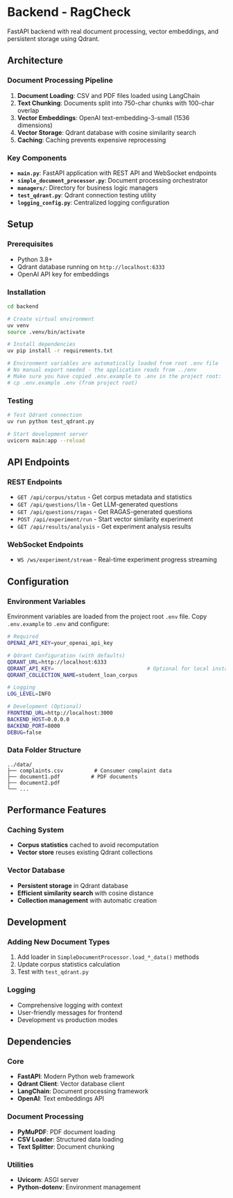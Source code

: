 # Backend - RagCheck

FastAPI backend with real document processing, vector embeddings, and persistent storage using Qdrant.

## Architecture

### Document Processing Pipeline
1. **Document Loading**: CSV and PDF files loaded using LangChain
2. **Text Chunking**: Documents split into 750-char chunks with 100-char overlap
3. **Vector Embeddings**: OpenAI text-embedding-3-small (1536 dimensions)
4. **Vector Storage**: Qdrant database with cosine similarity search
5. **Caching**: Caching prevents expensive reprocessing

### Key Components
- **`main.py`**: FastAPI application with REST API and WebSocket endpoints
- **`simple_document_processor.py`**: Document processing orchestrator
- **`managers/`**: Directory for business logic managers
- **`test_qdrant.py`**: Qdrant connection testing utility
- **`logging_config.py`**: Centralized logging configuration

## Setup

### Prerequisites
- Python 3.8+
- Qdrant database running on `http://localhost:6333`
- OpenAI API key for embeddings

### Installation
```bash
cd backend

# Create virtual environment
uv venv
source .venv/bin/activate

# Install dependencies
uv pip install -r requirements.txt

# Environment variables are automatically loaded from root .env file
# No manual export needed - the application reads from ../env
# Make sure you have copied .env.example to .env in the project root:
# cp .env.example .env (from project root)
```

### Testing
```bash
# Test Qdrant connection
uv run python test_qdrant.py

# Start development server
uvicorn main:app --reload
```

## API Endpoints

### REST Endpoints
- `GET /api/corpus/status` - Get corpus metadata and statistics
- `GET /api/questions/llm` - Get LLM-generated questions
- `GET /api/questions/ragas` - Get RAGAS-generated questions  
- `POST /api/experiment/run` - Start vector similarity experiment
- `GET /api/results/analysis` - Get experiment analysis results

### WebSocket Endpoints
- `WS /ws/experiment/stream` - Real-time experiment progress streaming

## Configuration

### Environment Variables
Environment variables are loaded from the project root `.env` file. Copy `.env.example` to `.env` and configure:

```bash
# Required
OPENAI_API_KEY=your_openai_api_key

# Qdrant Configuration (with defaults)
QDRANT_URL=http://localhost:6333
QDRANT_API_KEY=                              # Optional for local instances
QDRANT_COLLECTION_NAME=student_loan_corpus

# Logging
LOG_LEVEL=INFO

# Development (Optional)
FRONTEND_URL=http://localhost:3000
BACKEND_HOST=0.0.0.0
BACKEND_PORT=8000
DEBUG=false
```

### Data Folder Structure
```
../data/
├── complaints.csv          # Consumer complaint data  
├── document1.pdf          # PDF documents
├── document2.pdf
└── ...
```

## Performance Features

### Caching System

- **Corpus statistics** cached to avoid recomputation
- **Vector store** reuses existing Qdrant collections

### Vector Database
- **Persistent storage** in Qdrant database
- **Efficient similarity search** with cosine distance
- **Collection management** with automatic creation

## Development

### Adding New Document Types
1. Add loader in `SimpleDocumentProcessor.load_*_data()` methods
2. Update corpus statistics calculation
3. Test with `test_qdrant.py`

### Logging
- Comprehensive logging with context
- User-friendly messages for frontend
- Development vs production modes

## Dependencies

### Core
- **FastAPI**: Modern Python web framework
- **Qdrant Client**: Vector database client
- **LangChain**: Document processing framework
- **OpenAI**: Text embeddings API

### Document Processing
- **PyMuPDF**: PDF document loading
- **CSV Loader**: Structured data loading
- **Text Splitter**: Document chunking

### Utilities

- **Uvicorn**: ASGI server
- **Python-dotenv**: Environment management